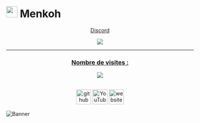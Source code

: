 <h1><img src="https://imgur.com/ReAaA9h" width="30"/> Menkoh</h1>

 <a href="https://github.com/menkoh/">
<div align="center"><p align="center">Discord</p><img src="https://discord.c99.nl/widget/theme-4/866122568036384839.png" /></div>

---
<h3><p align="center">Nombre de visites :</h3><p align="center"><img src="https://profile-counter.glitch.me/menkoh/count.svg" />
 

[<p align="center"><br><img src='https://cdn.jsdelivr.net/npm/simple-icons@3.0.1/icons/github.svg' alt='github' height='40'>](https://github.com/menkoh)  [<img src='https://cdn.jsdelivr.net/npm/simple-icons@3.0.1/icons/youtube.svg' alt='YouTube' height='40'>](https://www.youtube.com/channel/UCbvb7w78cwJb8QX1RUP5KXw)  [<img src='https://cdn.jsdelivr.net/npm/simple-icons@3.0.1/icons/discord.svg' alt='website' height='40'>](https://discord.com/users/866122568036384839)

![Banner](https://cdn.discordapp.com/attachments/866360881591746570/875149185798778930/68747470733a2f2f6d656469612e646973636f72646170702e6e65742f6174746163686d656e74732f383133363833303031.gif)
